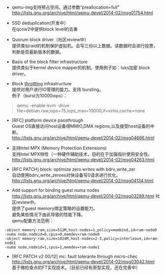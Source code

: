 + qemu-img支持预占空间，通过参数“preallocation=full”  
http://lists.gnu.org/archive/html/qemu-devel/2014-02/msg01754.html

+ SSD deduplication(开发中）  
在qcow2中提供block level的去重  

+ Quorum block driver（社区review中）  
提供类似raid的机制保护虚拟机。会写三份以上数据。读数据时会进行投票，判断是否最新版本的数据。  

+ Basis of the block filter infrastructure  
提供类似于kernel device mapper的机制。使用例子如：luks加密 block driver。  

+ Block [throttling] infrastructure  
提供对用户进行IO管理的能力。支持 bursting。    
例子（burst为10000iops）：  

>qemu -enable-kvm -drive file=debian.raw,iops=75,iops_max=10000,if=virtio,cache=none

+ [RFC] platform device passthrough  
Guest OS直接访问host设备得MMIO,DMA regions,以及接受host设备的中断。  
http://lists.gnu.org/archive/html/qemu-devel/2014-02/msg04666.html

+ 支持Intel MPX (Memory Protection Extensions)   
支持Intel MPX特性（一种硬件辅助技术，目的在于加强指针使用安全性。  
http://lists.gnu.org/archive/html/qemu-devel/2014-02/msg04263.html

+ [RFC PATCH] block: optimize zero writes with	bdrv_write_zer  
自动使用bdrv_write_zeroes对快设备写0请求进行优化。  
http://lists.gnu.org/archive/html/qemu-devel/2014-02/msg04134.html  

+ Add support for binding guest numa	nodes    
http://lists.gnu.org/archive/html/qemu-devel/2014-02/msg03289.html
社区review中。  
提供了guest memory绑定策略的设置能力。  
避免某些情况下由此导致的性能下降。   
qemu配置方法范例：  
```shell
-object memory-ram,size=512M,host-nodes=1,policy=membind,id=ram-node0 
-numa node,nodeid=0,cpus=0,memdev=ram-node0 
-object memory-ram,size=1024M,host-nodes=2-3,policy=interleave,id=ram-node1 
-numa node,nodeid=1,cpus=1,memdev=ram-node1 
```

+ [RFC PATCH v2 00/12] mc: fault tolerante through	micro-chec
http://lists.gnu.org/archive/html/qemu-devel/2014-02/msg03042.html  
基于微检查点的FT实现技术。（目前已经有原型实现，还在完善中）  


[throttling]:http://www.nodalink.com/blog_throttling_25_01_2014.html
[qemu timer]:http://lists.gnu.org/archive/html/qemu-devel/2014-02/msg04177.html
